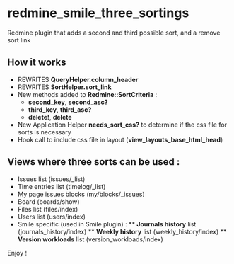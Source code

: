 redmine_smile_three_sortings
============================

Redmine plugin that adds a second and third possible sort, and a remove sort link

## How it works

* REWRITES **QueryHelper.column_header**
* REWRITES **SortHelper.sort_link**
* New methods added to **Redmine::SortCriteria** :
  * **second_key**, **second_asc?**
  * **third_key**, **third_asc?**
  * **delete!**, **delete**
* New Application Helper **needs_sort_css?** to determine if the css file for sorts is necessary
* Hook call to include css file in layout (**view_layouts_base_html_head**)

## Views where three sorts can be used :

* Issues list (issues/_list)
* Time entries list (timelog/_list)
* My page issues blocks (my/blocks/_issues)
* Board (boards/show)
* Files list (files/index)
* Users list (users/index)
* Smile specific (used in Smile plugin) :
** **Journals history**  list (journals_history/index)
** **Weekly history**    list (weekly_history/index)
** **Version workloads** list (version_workloads/index)

Enjoy !
